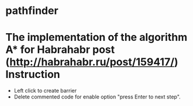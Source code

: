 pathfinder
==========
The implementation of the algorithm A* for Habrahabr post (http://habrahabr.ru/post/159417/)
Instruction
==========
- Left click to create barrier
- Delete commented code for enable option "press Enter to next step".